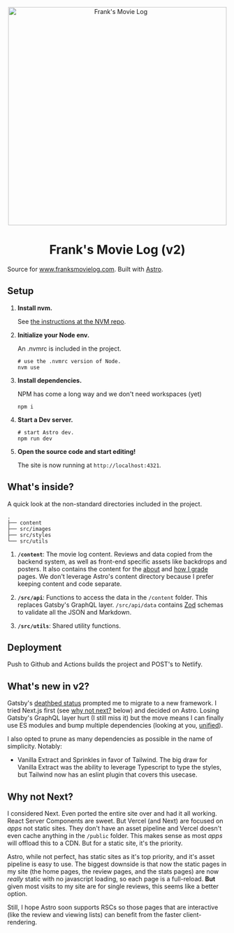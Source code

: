 <p align="center">
  <a href="https://www.franksmovielog.com">
    <img alt="Frank's Movie Log" src="https://www.franksmovielog.com/assets/default_og.jpg" width="500" />
  </a>
</p>
<h1 align="center">
  Frank's Movie Log (v2)
</h1>

Source for www.franksmovielog.com. Built with [Astro](https://astro.build/).

## Setup

1.  **Install nvm.**

    See [the instructions at the NVM repo](https://github.com/nvm-sh/nvm#installing-and-updating).

1.  **Initialize your Node env.**

    An .nvmrc is included in the project.

    ```shell
    # use the .nvmrc version of Node.
    nvm use
    ```

1.  **Install dependencies.**

    NPM has come a long way and we don't need workspaces (yet)

    ```shell
    npm i
    ```

1.  **Start a Dev server.**

    ```shell
    # start Astro dev.
    npm run dev
    ```

1.  **Open the source code and start editing!**

    The site is now running at `http://localhost:4321`.

## What's inside?

A quick look at the non-standard directories included in the project.

    .
    ├── content
    ├── src/images
    ├── src/styles
    └── src/utils

1.  **`/content`**: The movie log content. Reviews and data copied from the backend system, as well as front-end
    specific assets like backdrops and posters. It also contains the content for the [about](https://www.franksmovielog.com/about/) and [how I grade](https://www.franksmovielog.com/how-i-grade/) pages. We don't leverage Astro's content directory because I prefer keeping content and code separate.

1.  **`/src/api`**: Functions to access the data in the `/content` folder. This replaces Gatsby's GraphQL layer. `/src/api/data` contains [Zod](https://zod.dev/) schemas to validate all the JSON and Markdown.

1.  **`/src/utils`**: Shared utility functions.

## Deployment

Push to Github and Actions builds the project and POST's to Netlify.

## What's new in v2?

Gatsby's [deathbed status](https://github.com/gatsbyjs/gatsby/commits/master/) prompted me to migrate to a new framework. I tried Next.js first (see [why not next?](#why-not-next) below) and decided on Astro. Losing Gatsby's GraphQL layer hurt (I still miss it) but the move means I can finally use ES modules and bump multiple dependencies (looking at you, [unified](https://github.com/unifiedjs/unified)).

I also opted to prune as many dependencies as possible in the name of simplicity. Notably:

- Vanilla Extract and Sprinkles in favor of Tailwind. The big draw for Vanilla Extract was the ability to leverage Typescript to type the styles, but Tailwind now has an eslint plugin that covers this usecase.

## Why not Next?

I considered Next. Even ported the entire site over and had it all working. React Server Components are sweet. But Vercel (and Next) are focused on _apps_ not static sites. They don't have an asset pipeline and Vercel doesn't even cache anything in the `/public` folder. This makes sense as most _apps_ will offload this to a CDN. But for a static site, it's the priority.

Astro, while not perfect, has static sites as it's top priority, and it's asset pipeline is easy to use. The biggest downside is that now the static pages in my site (the home pages, the review pages, and the stats pages) are now _really_ static with no javascript loading, so each page is a full-reload. **But** given most visits to my site are for single reviews, this seems like a better option.

Still, I hope Astro soon supports RSCs so those pages that are interactive (like the review and viewing lists) can benefit from the faster client-rendering.
